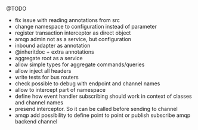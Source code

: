 @TODO 

- fix issue with reading annotations from src
- change namespace to configuration instead of parameter
- register transaction interceptor as direct object
- amqp admin not as a service, but configuration
- inbound adapter as annotation
- @inheritdoc + extra annotations
- aggregate root as a service
- allow simple types for aggregate commands/queries
- allow inject all headers
- write tests for bus routers
- check possible to debug with endpoint and channel names
- allow to intercept part of namespace
- define how event handler subscribing should work in context of classes and channel names
- presend interceptor. So it can be called before sending to channel
- amqp add possibility to define point to point or publish subscribe amqp backend channel